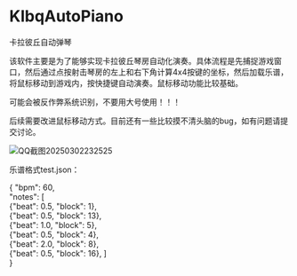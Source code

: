 # KlbqAutoPiano
 卡拉彼丘自动弹琴
 
  该软件主要是为了能够实现卡拉彼丘琴房自动化演奏。具体流程是先捕捉游戏窗口，然后通过点按射击琴房的左上和右下角计算4x4按键的坐标，然后加载乐谱，将鼠标移动到游戏内，按快捷键自动演奏。鼠标移动功能比较基础。
 
 可能会被反作弊系统识别，不要用大号使用！！！
 
 后续需要改进鼠标移动方式。目前还有一些比较摸不清头脑的bug，如有问题请提交讨论。
 
![QQ截图20250302232525](https://github.com/user-attachments/assets/9fb6b779-1916-4910-86f7-9bfe365cb925)

乐谱格式test.json：

{
    "bpm": 60,    
    "notes": [    
        {"beat": 0.5, "block": 1},        
        {"beat": 0.5, "block": 13},        
        {"beat": 1.0, "block": 5},        
        {"beat": 0.5, "block": 4},        
        {"beat": 2.0, "block": 8},        
        {"beat": 0.5, "block": 16},
    ]    
}
